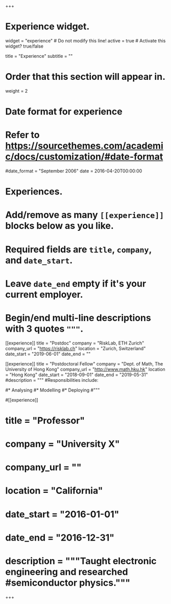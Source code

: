 +++
# Experience widget.
widget = "experience"  # Do not modify this line!
active = true  # Activate this widget? true/false

title = "Experience"
subtitle = ""

# Order that this section will appear in.
weight = 2

# Date format for experience
#   Refer to https://sourcethemes.com/academic/docs/customization/#date-format
#date_format = "September 2006"
date = 2016-04-20T00:00:00

# Experiences.
#   Add/remove as many `[[experience]]` blocks below as you like.
#   Required fields are `title`, `company`, and `date_start`.
#   Leave `date_end` empty if it's your current employer.
#   Begin/end multi-line descriptions with 3 quotes `"""`.
[[experience]]
  title = "Postdoc"
  company = "RiskLab, ETH Zurich"
  company_url = "https://risklab.ch"
  location = "Zurich, Switzerland"
  date_start = "2019-06-01"
  date_end = ""

[[experience]]
  title = "Postdoctoral Fellow"
  company = "Dept. of Math, The University of Hong Kong"
  company_url = "http://www.math.hku.hk"
  location = "Hong Kong"
  date_start = "2018-09-01"
  date_end = "2019-05-31"
  #description = """
  #Responsibilities include:
  
  #* Analysing
  #* Modelling
  #* Deploying
  #"""

#[[experience]]
#  title = "Professor"
#  company = "University X"
#  company_url = ""
#  location = "California"
#  date_start = "2016-01-01"
#  date_end = "2016-12-31"
#  description = """Taught electronic engineering and researched #semiconductor physics."""

+++
